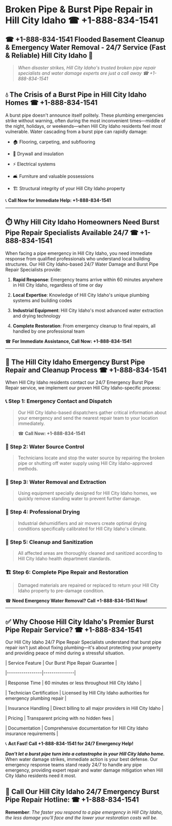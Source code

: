 # Broken Pipe & Burst Pipe Repair in Hill City Idaho ☎ +1-888-834-1541  
## ☎ +1-888-834-1541 Flooded Basement Cleanup & Emergency Water Removal - 24/7 Service (Fast & Reliable) Hill City Idaho 🚨  

> *When disaster strikes, Hill City Idaho's trusted broken pipe repair specialists and water damage experts are just a call away ☎ +1-888-834-1541*  

## 💧 The Crisis of a Burst Pipe in Hill City Idaho Homes ☎ +1-888-834-1541  

A burst pipe doesn't announce itself politely. These plumbing emergencies strike without warning, often during the most inconvenient times—middle of the night, holidays, or weekends—when Hill City Idaho residents feel most vulnerable. Water cascading from a burst pipe can rapidly damage:  

* 🏠 Flooring, carpeting, and subflooring  
* 🧱 Drywall and insulation  
* ⚡ Electrical systems  
* 🛋️ Furniture and valuable possessions  
* 🏗️ Structural integrity of your Hill City Idaho property  

📞 **Call Now for Immediate Help: +1-888-834-1541**  

---  

## ⏱️ Why Hill City Idaho Homeowners Need Burst Pipe Repair Specialists Available 24/7 ☎ +1-888-834-1541  

When facing a pipe emergency in Hill City Idaho, you need immediate response from qualified professionals who understand local building structures. Our Hill City Idaho-based 24/7 Water Damage and Burst Pipe Repair Specialists provide:  

1. **Rapid Response**: Emergency teams arrive within 60 minutes anywhere in Hill City Idaho, regardless of time or day  
2. **Local Expertise**: Knowledge of Hill City Idaho's unique plumbing systems and building codes  
3. **Industrial Equipment**: Hill City Idaho's most advanced water extraction and drying technology  
4. **Complete Restoration**: From emergency cleanup to final repairs, all handled by one professional team  

☎ **For Immediate Assistance, Call Now: +1-888-834-1541**  

---  

## 🔧 The Hill City Idaho Emergency Burst Pipe Repair and Cleanup Process ☎ +1-888-834-1541  

When Hill City Idaho residents contact our 24/7 Emergency Burst Pipe Repair service, we implement our proven Hill City Idaho-specific process:  

### 📞 Step 1: Emergency Contact and Dispatch  
> Our Hill City Idaho-based dispatchers gather critical information about your emergency and send the nearest repair team to your location immediately.  
> ☎ **Call Now: +1-888-834-1541**  

### 🚿 Step 2: Water Source Control  
> Technicians locate and stop the water source by repairing the broken pipe or shutting off water supply using Hill City Idaho-approved methods.  

### 🌊 Step 3: Water Removal and Extraction  
> Using equipment specially designed for Hill City Idaho homes, we quickly remove standing water to prevent further damage.  

### 💨 Step 4: Professional Drying  
> Industrial dehumidifiers and air movers create optimal drying conditions specifically calibrated for Hill City Idaho's climate.  

### 🧼 Step 5: Cleanup and Sanitization  
> All affected areas are thoroughly cleaned and sanitized according to Hill City Idaho health department standards.  

### 🏗️ Step 6: Complete Pipe Repair and Restoration  
> Damaged materials are repaired or replaced to return your Hill City Idaho property to pre-damage condition.  

☎ **Need Emergency Water Removal? Call +1-888-834-1541 Now!**  

---  

## ✅ Why Choose Hill City Idaho's Premier Burst Pipe Repair Service? ☎ +1-888-834-1541  

Our Hill City Idaho 24/7 Pipe Repair Specialists understand that burst pipe repair isn't just about fixing plumbing—it's about protecting your property and providing peace of mind during a stressful situation.  

| Service Feature | Our Burst Pipe Repair Guarantee |  
|-----------------|---------------|  
| Response Time | 60 minutes or less throughout Hill City Idaho |  
| Technician Certification | Licensed by Hill City Idaho authorities for emergency plumbing repair |  
| Insurance Handling | Direct billing to all major providers in Hill City Idaho |  
| Pricing | Transparent pricing with no hidden fees |  
| Documentation | Comprehensive documentation for Hill City Idaho insurance requirements |  

📞 **Act Fast! Call +1-888-834-1541 for 24/7 Emergency Help!**  

***Don't let a burst pipe turn into a catastrophe in your Hill City Idaho home.*** When water damage strikes, immediate action is your best defense. Our emergency response teams stand ready 24/7 to handle any pipe emergency, providing expert repair and water damage mitigation when Hill City Idaho residents need it most.  

## 📱 Call Our Hill City Idaho 24/7 Emergency Burst Pipe Repair Hotline: ☎ +1-888-834-1541  

**Remember**: *The faster you respond to a pipe emergency in Hill City Idaho, the less damage you'll face and the lower your restoration costs will be.*